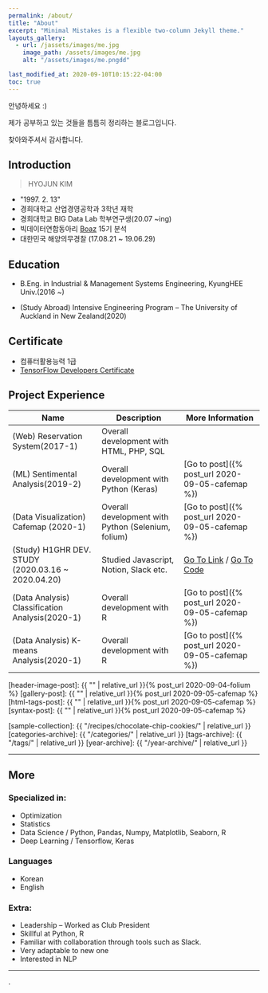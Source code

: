 ```yaml
---
permalink: /about/
title: "About"
excerpt: "Minimal Mistakes is a flexible two-column Jekyll theme."
layouts_gallery:
  - url: /jassets/images/me.jpg
    image_path: /assets/images/me.jpg
    alt: "/assets/images/me.pngdd"

last_modified_at: 2020-09-10T10:15:22-04:00
toc: true
---
```


<p> 안녕하세요 :) </p>
<p>제가 공부하고 있는 것들을 틈틈히 정리하는 블로그입니다.</p>
<p>찾아와주셔서 감사합니다.</p>

## Introduction
> HYOJUN KIM

* "1997. 2. 13"
* 경희대학교 산업경영공학과 3학년 재학
* 경희대학교 BIG Data Lab 학부연구생(20.07 ~ing)
* 빅데이터연합동아리 [Boaz](https://www.facebook.com/BOAZbigdata/) 15기 분석
* 대한민국 해양의무경찰 (17.08.21 ~ 19.06.29)
## Education

- B.Eng. in Industrial & Management Systems Engineering,
KyungHEE Univ.(2016 ~)

- (Study Abroad)
Intensive Engineering Program
– The University of Auckland in New Zealand(2020)

## Certificate
 - 컴퓨터활용능력 1급
 - [TensorFlow Developers Certificate](https://www.credential.net/9d0112c9-3078-4433-b416-c3f12a9f13e6)

## Project Experience

| Name                                        | Description                                           | More Information
| ------------------------------------------- | ----------------------------------------------------- | ---------------------- |
| (Web) Reservation System(2017-1) | Overall development with HTML, PHP, SQL   |
| (ML) Sentimental Analysis(2019-2) | Overall development with Python (Keras)  | [Go to post]({% post_url 2020-09-05-cafemap %})
| (Data Visualization) Cafemap (2020-1) | Overall development with Python (Selenium, folium)  |[Go to post]({% post_url 2020-09-05-cafemap %})
| (Study) H1GHR DEV. STUDY<br>(2020.03.16 ~ 2020.04.20) | Studied Javascript, Notion, Slack etc.  | [Go To Link](https://www.notion.so/h1ghr/H1ghr-846547f6ea614adea824ca61828931f9)      / [Go To Code](https://github.com/rlagywns0213/Vanillajs)
| (Data Analysis) Classification Analysis(2020-1) | Overall development with R |[Go to post]({% post_url 2020-09-05-cafemap %})
| (Data Analysis) K-means Analysis(2020-1) | Overall development with R |[Go to post]({% post_url 2020-09-05-cafemap %})


[header-image-post]: {{ "" | relative_url }}{% post_url 2020-09-04-folium %}
[gallery-post]: {{ "" | relative_url }}{% post_url 2020-09-05-cafemap %}
[html-tags-post]: {{ "" | relative_url }}{% post_url 2020-09-05-cafemap %}
[syntax-post]: {{ "" | relative_url }}{% post_url 2020-09-05-cafemap %}

[sample-collection]: {{ "/recipes/chocolate-chip-cookies/" | relative_url }}
[categories-archive]: {{ "/categories/" | relative_url }}
[tags-archive]: {{ "/tags/" | relative_url }}
[year-archive]: {{ "/year-archive/" | relative_url }}

---

## More

### Specialized in:

- Optimization
- Statistics
- Data Science / Python, Pandas, Numpy, Matplotlib, Seaborn, R
- Deep Learning / Tensorflow, Keras

### Languages

- Korean
- English

### Extra:

- Leadership – Worked as Club President
- Skillful at Python, R
- Familiar with collaboration through tools such as Slack.
- Very adaptable to new one
- Interested in NLP

---

.
